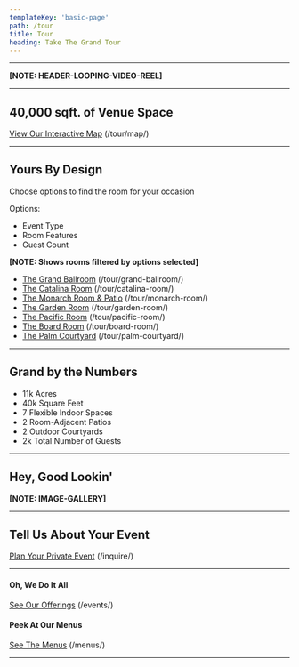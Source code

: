 ```yaml
---
templateKey: 'basic-page'
path: /tour
title: Tour
heading: Take The Grand Tour
---
```

---

**[NOTE: HEADER-LOOPING-VIDEO-REEL]**

---

## 40,000 sqft. of Venue Space
[View Our Interactive Map](/tour/map/) (/tour/map/)

---

## Yours By Design
Choose options to find the room for your occasion

Options:
- Event Type
- Room Features
- Guest Count

**[NOTE: Shows rooms filtered by options selected]**
- [The Grand Ballroom](/tour/template/) (/tour/grand-ballroom/)
- [The Catalina Room](/tour/template/) (/tour/catalina-room/)
- [The Monarch Room & Patio](/tour/template/) (/tour/monarch-room/)
- [The Garden Room](/tour/template/) (/tour/garden-room/)
- [The Pacific Room](/tour/template/) (/tour/pacific-room/)
- [The Board Room](/tour/template/) (/tour/board-room/)
- [The Palm Courtyard](/tour/template/) (/tour/palm-courtyard/)

---

## Grand by the Numbers

- 11k Acres
- 40k Square Feet
- 7 Flexible Indoor Spaces
- 2 Room-Adjacent Patios
- 2 Outdoor Courtyards
- 2k Total Number of Guests

---

## Hey, Good Lookin'

**[NOTE: IMAGE-GALLERY]**

---

## Tell Us About Your Event
[Plan Your Private Event](/inquire/) (/inquire/)

---

#### Oh, We Do It All
[See Our Offerings](/events/) (/events/)

#### Peek At Our Menus
[See The Menus](/menus/) (/menus/)

---
